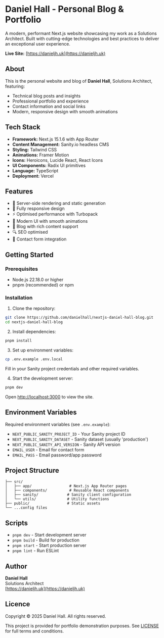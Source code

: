 # Daniel Hall - Personal Blog & Portfolio

A modern, performant Next.js website showcasing my work as a Solutions Architect. Built with cutting-edge technologies and best practices to deliver an exceptional user experience.

**Live Site:** [https://danieljh.uk](https://danieljh.uk)

## About

This is the personal website and blog of **Daniel Hall**, Solutions Architect, featuring:

- Technical blog posts and insights
- Professional portfolio and experience
- Contact information and social links
- Modern, responsive design with smooth animations

## Tech Stack

- **Framework:** Next.js 15.1.6 with App Router
- **Content Management:** Sanity.io headless CMS
- **Styling:** Tailwind CSS
- **Animations:** Framer Motion
- **Icons:** Heroicons, Lucide React, React Icons
- **UI Components:** Radix UI primitives
- **Language:** TypeScript
- **Deployment:** Vercel

## Features

- 🚀 Server-side rendering and static generation
- 📱 Fully responsive design
- ⚡ Optimised performance with Turbopack
- 🎨 Modern UI with smooth animations
- 📝 Blog with rich content support
- 🔍 SEO optimised
- 📧 Contact form integration

## Getting Started

### Prerequisites

- Node.js 22.18.0 or higher
- pnpm (recommended) or npm

### Installation

1. Clone the repository:
```bash
git clone https://github.com/danielhall/nextjs-daniel-hall-blog.git
cd nextjs-daniel-hall-blog
```

2. Install dependencies:
```bash
pnpm install
```

3. Set up environment variables:
```bash
cp .env.example .env.local
```
Fill in your Sanity project credentials and other required variables.

4. Start the development server:
```bash
pnpm dev
```

Open [http://localhost:3000](http://localhost:3000) to view the site.

## Environment Variables

Required environment variables (see `.env.example`):

- `NEXT_PUBLIC_SANITY_PROJECT_ID` - Your Sanity project ID
- `NEXT_PUBLIC_SANITY_DATASET` - Sanity dataset (usually 'production')
- `NEXT_PUBLIC_SANITY_API_VERSION` - Sanity API version
- `EMAIL_USER` - Email for contact form
- `EMAIL_PASS` - Email password/app password

## Project Structure

```
├── src/
│   ├── app/                 # Next.js App Router pages
│   ├── components/          # Reusable React components
│   ├── sanity/             # Sanity client configuration
│   └── utils/              # Utility functions
├── public/                 # Static assets
└── ...config files
```

## Scripts

- `pnpm dev` - Start development server
- `pnpm build` - Build for production
- `pnpm start` - Start production server
- `pnpm lint` - Run ESLint

## Author

**Daniel Hall**  
Solutions Architect  
[https://danieljh.uk](https://danieljh.uk)

## Licence

Copyright © 2025 Daniel Hall. All rights reserved.

This project is provided for portfolio demonstration purposes. See [LICENSE](./LICENSE) for full terms and conditions.
